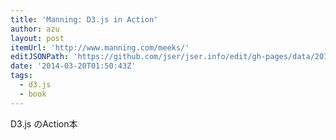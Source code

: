 ```yaml
---
title: 'Manning: D3.js in Action'
author: azu
layout: post
itemUrl: 'http://www.manning.com/meeks/'
editJSONPath: 'https://github.com/jser/jser.info/edit/gh-pages/data/2014/03/index.json'
date: '2014-03-20T01:50:43Z'
tags:
  - d3.js
  - book
---
```

D3.js のAction本
